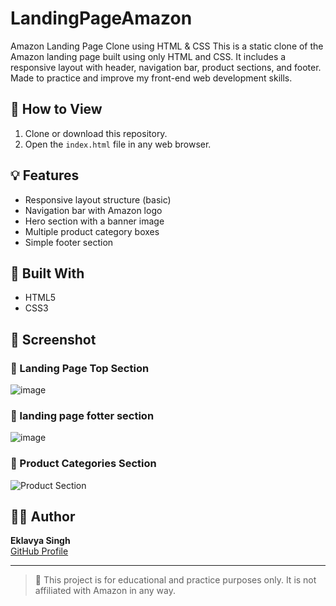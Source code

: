 # LandingPageAmazon
Amazon Landing Page Clone using HTML &amp; CSS This is a static clone of the Amazon landing page built using only HTML and CSS. It includes a responsive layout with header, navigation bar, product sections, and footer. Made to practice and improve my front-end web development skills.


## 🚀 How to View

1. Clone or download this repository.
2. Open the `index.html` file in any web browser.

## 💡 Features

- Responsive layout structure (basic)
- Navigation bar with Amazon logo
- Hero section with a banner image
- Multiple product category boxes
- Simple footer section

## 🧰 Built With

- HTML5
- CSS3

## 📸 Screenshot
### 🔹 Landing Page Top Section
![image](https://github.com/user-attachments/assets/07196023-ae16-4bc6-a51e-b215d6c80d16)

### 🔹 landing page fotter section
![image](https://github.com/user-attachments/assets/e96e90fe-1427-4b17-ba94-8a713e31f275)



### 🔹 Product Categories Section
![Product Section](screenshots/screenshot2.png)

## 👨‍💻 Author

**Eklavya Singh**  
[GitHub Profile](https://github.com/Eklavyasingh7)

---

> 📌 This project is for educational and practice purposes only. It is not affiliated with Amazon in any way.
